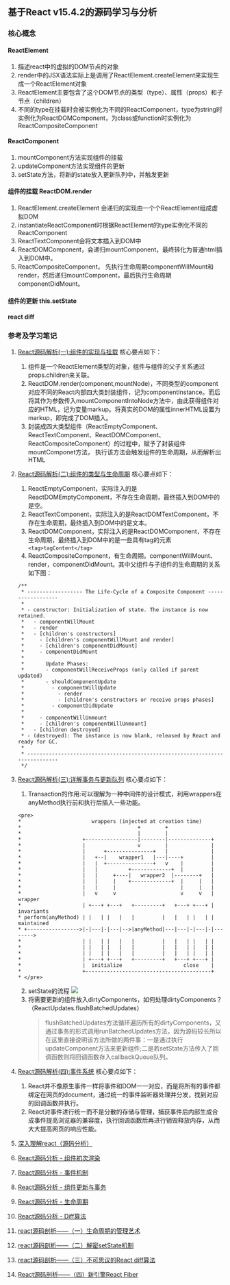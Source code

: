 ## 基于React v15.4.2的源码学习与分析
### 核心概念
#### ReactElement
1. 描述react中的虚拟的DOM节点的对象
2. render中的JSX语法实际上是调用了ReactElement.createElement来实现生成一个ReactElement对象
3. ReactElement主要包含了这个DOM节点的类型（type）、属性（props）和子节点（children）
4. 不同的type在挂载时会被实例化为不同的ReactComponent，type为string时实例化为ReactDOMComponent，为class或function时实例化为ReactCompositeComponent
#### ReactComponent
1. mountComponent方法实现组件的挂载
2. updateComponent方法实现组件的更新
3. setState方法，将新的state放入更新队列中，并触发更新
#### 组件的挂载 ReactDOM.render
1. ReactElement.createElement 会递归的实现由一个个ReactElement组成虚拟DOM
2. instantiateReactComponent时根据ReactElement的type实例化不同的ReactComponent
3. ReactTextComponent会将文本插入到DOM中
4. ReactDOMComponent，会递归mountComponent，最终转化为普通html插入到DOM中。
5. ReactCompositeComponent， 先执行生命周期componentWillMount和render，然后递归mountComponent，最后执行生命周期componentDidMount。
#### 组件的更新 this.setState
#### react diff

### 参考及学习笔记
1. [React源码解析(一):组件的实现与挂载](https://juejin.im/post/5983dfbcf265da3e2f7f32de) 核心要点如下：    
    1. 组件是一个ReactElement类型的对象，组件与组件的父子关系通过props.children来关联。
    2. ReactDOM.render(component,mountNode)，不同类型的component对应不同的React内部四大类封装组件，记为componentInstance。而后将其作为参数传入mountComponentIntoNode方法中，由此获得组件对应的HTML，记为变量markup。将真实的DOM的属性innerHTML设置为markup，即完成了DOM插入。
    3. 封装成四大类型组件（ReactEmptyComponent、ReactTextComponent、ReactDOMComponent、ReactCompositeComponent）的过程中，赋予了封装组件mountComponet方法， 执行该方法会触发组件的生命周期，从而解析出HTML

2. [React源码解析(二):组件的类型与生命周期](https://juejin.im/post/59ca03b9518825177c60d10b) 核心要点如下：
    1. ReactEmptyComponent，实际注入的是ReactDOMEmptyComponent，不存在生命周期，最终插入到DOM中的是空。
    2. ReactTextComponent，实际注入的是ReactDOMTextComponent，不存在生命周期，最终插入到DOM中的是文本。
    3. ReactDOMComponent，实际注入的是ReactDOMComponent，不存在生命周期，最终插入到DOM中的是一些具有tag的元素```<tag>tagContent</tag>```
    4. ReactCompositeComponent，有生命周期。componentWillMount、render，componentDidMount。其中父组件与子组件的生命周期的关系如下图：
    ```
    /**
     * ------------------ The Life-Cycle of a Composite Component ------------------
     *
     * - constructor: Initialization of state. The instance is now retained.
     *   - componentWillMount
     *   - render
     *   - [children's constructors]
     *     - [children's componentWillMount and render]
     *     - [children's componentDidMount]
     *     - componentDidMount
     *
     *       Update Phases:
     *       - componentWillReceiveProps (only called if parent updated)
     *       - shouldComponentUpdate
     *         - componentWillUpdate
     *           - render
     *           - [children's constructors or receive props phases]
     *         - componentDidUpdate
     *
     *     - componentWillUnmount
     *     - [children's componentWillUnmount]
     *   - [children destroyed]
     * - (destroyed): The instance is now blank, released by React and ready for GC.
     *
     * -----------------------------------------------------------------------------
     */
    ```

3. [React源码解析(三):详解事务与更新队列](https://juejin.im/post/59cc4c4bf265da0648446ce0) 核心要点如下：
    1. Transaction的作用:可以理解为一种中间件的设计模式，利用wrappers在anyMethod执行前和执行后插入一些功能。
    ```
    <pre>
    *                       wrappers (injected at creation time)
    *                                      +        +
    *                                      |        |
    *                    +-----------------|--------|--------------+
    *                    |                 v        |              |
    *                    |      +---------------+   |              |
    *                    |   +--|    wrapper1   |---|----+         |
    *                    |   |  +---------------+   v    |         |
    *                    |   |          +-------------+  |         |
    *                    |   |     +----|   wrapper2  |--------+   |
    *                    |   |     |    +-------------+  |     |   |
    *                    |   |     |                     |     |   |
    *                    |   v     v                     v     v   | wrapper
    *                    | +---+ +---+   +---------+   +---+ +---+ | invariants
    * perform(anyMethod) | |   | |   |   |         |   |   | |   | | maintained
    * +----------------->|-|---|-|---|-->|anyMethod|---|---|-|---|-|-------->
    *                    | |   | |   |   |         |   |   | |   | |
    *                    | |   | |   |   |         |   |   | |   | |
    *                    | |   | |   |   |         |   |   | |   | |
    *                    | +---+ +---+   +---------+   +---+ +---+ |
    *                    |  initialize                    close    |
    *                    +-----------------------------------------+
    * </pre>

    ```
    2. setState的流程
    ![](https://user-gold-cdn.xitu.io/2018/3/1/161df93690f3abac?imageView2/0/w/1280/h/960/format/webp/ignore-error/1)
    3. 将需要更新的组件放入dirtyComponents，如何处理dirtyComponents？（ReactUpdates.flushBatchedUpdates）
        > flushBatchedUpdates方法循环遍历所有的dirtyComponents，又通过事务的形式调用runBatchedUpdates方法，因为源码较长所以在这里直接说明该方法所做的两件事：一是通过执行updateComponent方法来更新组件;二是若setState方法传入了回调函数则将回调函数存入callbackQueue队列。
4. [React源码解析(四):事件系统](https://juejin.im/post/5a0cf54ff265da43333df2c4) 核心要点如下：  
    1. React并不像原生事件一样将事件和DOM一一对应，而是将所有的事件都绑定在网页的document，通过统一的事件监听器处理并分发，找到对应的回调函数并执行。
    2. React对事件进行统一而不是分散的存储与管理，捕获事件后内部生成合成事件提高浏览器的兼容度，执行回调函数后再进行销毁释放内存，从而大大提高网页的响应性能。

5. [深入理解react（源码分析）](https://github.com/lanjingling0510/blog/issues/1)
6. [React源码分析 - 组件初次渲染](https://juejin.im/post/5a92e02d6fb9a0633d71f7f7)
7. [React源码分析 - 事件机制](https://juejin.im/post/5a92e120f265da4e9e307fea)
8. [React源码分析 - 组件更新与事务](https://juejin.im/post/5a92e234f265da4e6f1801e6)
9. [React源码分析 - 生命周期](https://juejin.im/post/5a92e2d65188257a6426bad0)
10. [React源码分析 - Diff算法](https://juejin.im/post/5aa163df518825557b4c4f0a)
11. [react源码剖析——（一）生命周期的管理艺术](https://www.jianshu.com/p/18523cdaf893)
12. [react源码剖析——（二）解密setState机制](https://www.jianshu.com/p/0cdaafe2a26e)
13. [react源码剖析——（三）不可思议的React diff算法](https://www.jianshu.com/p/ca44182828ae)
14. [React源码剖析——（四）新引擎React Fiber](https://www.jianshu.com/p/420b5c030e98)
